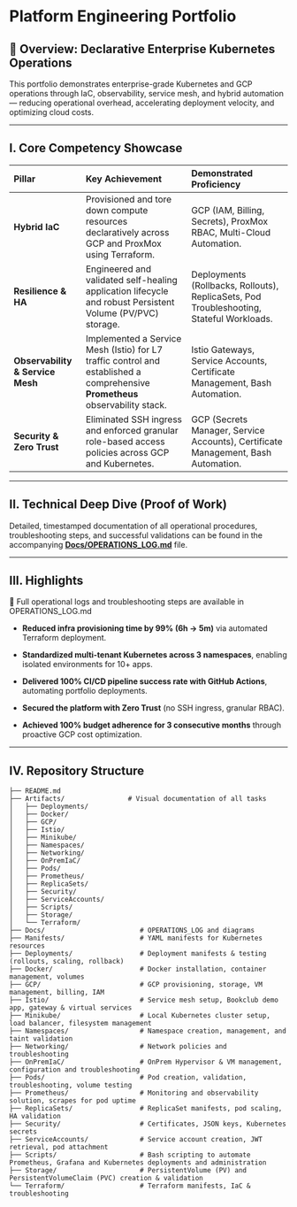 # Platform Engineering Portfolio

## 🚀 Overview: Declarative Enterprise Kubernetes Operations

This portfolio demonstrates enterprise-grade Kubernetes and GCP operations through IaC, observability, service mesh, and hybrid automation — reducing operational overhead, accelerating deployment velocity, and optimizing cloud costs.

---

## I. Core Competency Showcase

| Pillar | Key Achievement | Demonstrated Proficiency |
| :--- | :--- | :--- |
| **Hybrid IaC** | Provisioned and tore down compute resources declaratively across GCP and ProxMox using Terraform. | GCP (IAM, Billing, Secrets), ProxMox RBAC, Multi-Cloud Automation. |
| **Resilience & HA** | Engineered and validated self-healing application lifecycle and robust Persistent Volume (PV/PVC) storage. | Deployments (Rollbacks, Rollouts), ReplicaSets, Pod Troubleshooting, Stateful Workloads. |
| **Observability & Service Mesh** | Implemented a Service Mesh (Istio) for L7 traffic control and established a comprehensive **Prometheus** observability stack. | Istio Gateways, Service Accounts, Certificate Management, Bash Automation. |
| **Security & Zero Trust** | Eliminated SSH ingress and enforced granular role-based access policies across GCP and Kubernetes. | GCP (Secrets Manager, Service Accounts), Certificate Management, Bash Automation. |

---

## II. Technical Deep Dive (Proof of Work)

Detailed, timestamped documentation of all operational procedures, troubleshooting steps, and successful validations can be found in the accompanying **[Docs/OPERATIONS_LOG.md](Docs/OPERATIONS_LOG.md)** file.

---

## III. Highlights

📑 Full operational logs and troubleshooting steps are available in OPERATIONS_LOG.md

* **Reduced infra provisioning time by 99% (6h → 5m)** via automated Terraform deployment.

* **Standardized multi-tenant Kubernetes across 3 namespaces**, enabling isolated environments for 10+ apps.

* **Delivered 100% CI/CD pipeline success rate with GitHub Actions**, automating portfolio deployments.

* **Secured the platform with Zero Trust** (no SSH ingress, granular RBAC).

* **Achieved 100% budget adherence for 3 consecutive months** through proactive GCP cost optimization.

---

## IV. Repository Structure
```
├── README.md
├── Artifacts/                # Visual documentation of all tasks
│   ├── Deployments/
│   ├── Docker/
│   ├── GCP/
│   ├── Istio/
│   ├── Minikube/
│   ├── Namespaces/
│   ├── Networking/
│   ├── OnPremIaC/
│   ├── Pods/
│   ├── Prometheus/
│   ├── ReplicaSets/
│   ├── Security/
│   ├── ServiceAccounts/
│   ├── Scripts/
│   ├── Storage/
│   └── Terraform/
├── Docs/                        # OPERATIONS_LOG and diagrams
├── Manifests/                   # YAML manifests for Kubernetes resources
├── Deployments/                 # Deployment manifests & testing (rollouts, scaling, rollback)
├── Docker/                      # Docker installation, container management, volumes
├── GCP/                         # GCP provisioning, storage, VM management, billing, IAM
├── Istio/                       # Service mesh setup, Bookclub demo app, gateway & virtual services
├── Minikube/                    # Local Kubernetes cluster setup, load balancer, filesystem management
├── Namespaces/                  # Namespace creation, management, and taint validation
├── Networking/                  # Network policies and troubleshooting
├── OnPremIaC/                   # OnPrem Hypervisor & VM management, configuration and troubleshooting
├── Pods/                        # Pod creation, validation, troubleshooting, volume testing
├── Prometheus/                  # Monitoring and observability solution, scrapes for pod uptime
├── ReplicaSets/                 # ReplicaSet manifests, pod scaling, HA validation
├── Security/                    # Certificates, JSON keys, Kubernetes secrets
├── ServiceAccounts/             # Service account creation, JWT retrieval, pod attachment
├── Scripts/                     # Bash scripting to automate Prometheus, Grafana and Kubernetes deployments and administration
├── Storage/                     # PersistentVolume (PV) and PersistentVolumeClaim (PVC) creation & validation
└── Terraform/                   # Terraform manifests, IaC & troubleshooting
```
